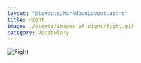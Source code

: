 ```yaml
---
layout: "@layouts/MarkdownLayout.astro"
title: Fight
image: ./assets/images-of-signs/fight.gif
category: Vocabulary
---
```


![Fight](@signs/fight.gif)
